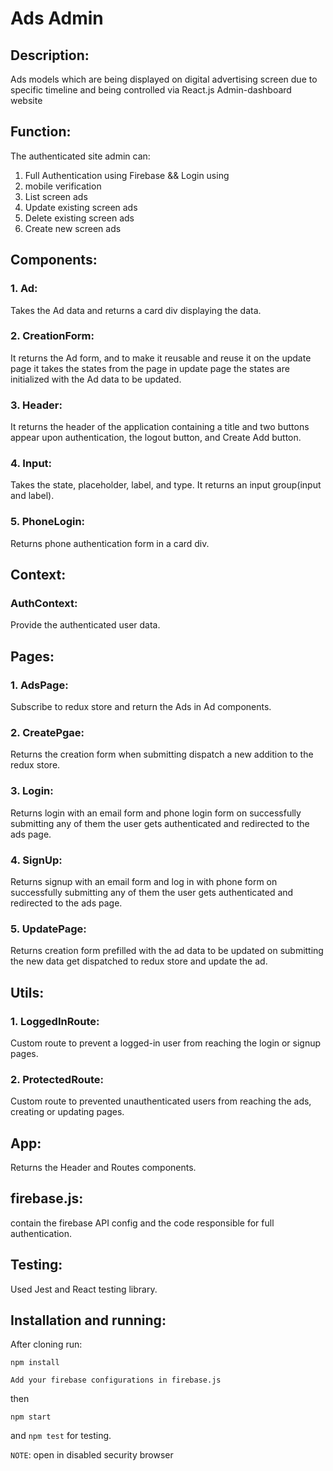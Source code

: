 # Ads Admin

## Description:

Ads models which are being displayed
on digital advertising screen due to specific timeline and being controlled via React.js Admin-dashboard website

## Function:

The authenticated site admin can:

1. Full Authentication using Firebase && Login using
2. mobile verification
3. List screen ads
4. Update existing screen ads
5. Delete existing screen ads
6. Create new screen ads

## Components:

### 1. Ad:

Takes the Ad data and returns a card div displaying the data.

### 2. CreationForm:

It returns the Ad form, and to make it reusable and reuse it on the update page it takes the states from the page in update page the states are initialized with the Ad data to be updated.

### 3. Header:

It returns the header of the application containing a title and two buttons appear upon authentication, the logout button, and Create Add button.

### 4. Input:

Takes the state, placeholder, label, and type. It returns an input group(input and label).

### 5. PhoneLogin:

Returns phone authentication form in a card div.

## Context:

### AuthContext:

Provide the authenticated user data.

## Pages:

### 1. AdsPage:

Subscribe to redux store and return the Ads in Ad components.

### 2. CreatePgae:

Returns the creation form when submitting dispatch a new addition to the redux store.

### 3. Login:

Returns login with an email form and phone login form on successfully submitting any of them the user gets authenticated and redirected to the ads page.

### 4. SignUp:

Returns signup with an email form and log in with phone form on successfully submitting any of them the user gets authenticated and redirected to the ads page.

### 5. UpdatePage:

Returns creation form prefilled with the ad data to be updated on submitting the new data get dispatched to redux store and update the ad.

## Utils:

### 1. LoggedInRoute:

Custom route to prevent a logged-in user from reaching the login or signup pages.

### 2. ProtectedRoute:

Custom route to prevented unauthenticated users from reaching the ads, creating or updating pages.

## App:

Returns the Header and Routes components.

## firebase.js:

contain the firebase API config and the code responsible for full authentication.

## Testing:

Used Jest and React testing library.

## Installation and running:

After cloning run:

`npm install`

`Add your firebase configurations in firebase.js`

then

`npm start`

and `npm test` for testing.

`NOTE`: open in disabled security browser

